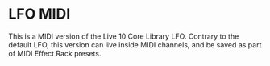 # LFO MIDI
This is a MIDI version of the Live 10 Core Library LFO. Contrary to the default LFO, this version can live inside MIDI channels, and be saved as part of MIDI Effect Rack presets.
